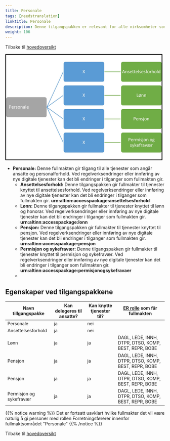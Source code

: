 ```yaml
---
title: Personale
tags: [needstranslation]
linktitle: Personale
description: Denne tilgangspakken er relevant for alle virksomheter som har ansatte
weight: 106
---
```


Tilbake til [hovedoversikt](/authorization/what-do-you-get/accessgroups/type-accessgroups/versjon-3/#oversikt-over-tilgangspakker)

![Personale](per.jpg "Personale")

- **Personale:** Denne fullmakten gir tilgang til alle tjenester som angår ansatte og personalforhold. Ved regelverksendringer eller innføring av nye digitale tjenester kan det bli endringer i tilganger som fullmakten gir. 
	- **Ansettelsesforhold:** Denne tilgangspakken gir fullmakter til tjenester knyttet til ansettelsesforhold. Ved regelverksendringer eller innføring av nye digitale tjenester kan det bli endringer i tilganger som fullmakten gir.    **urn:altinn:accesspackage:ansettelsesforhold**
	- **Lønn:** Denne tilgangspakken gir fullmakter til tjenester knyttet til lønn og honorar. Ved regelverksendringer eller innføring av nye digitale tjenester kan det bli endringer i tilganger som fullmakten gir.    **urn:altinn:accesspackage:lonn**
	- **Pensjon:** Denne tilgangspakken gir fullmakter til tjenester knyttet til pensjon. Ved regelverksendringer eller innføring av nye digitale tjenester kan det bli endringer i tilganger som fullmakten gir.    **urn:altinn:accesspackage:pensjon**
	- **Permisjon og sykefravær:** Denne tilgangspakken gir fullmakter til tjenester knyttet til permisjon og sykefravær. Ved regelverksendringer eller innføring av nye digitale tjenester kan det bli endringer i tilganger som fullmakten gir.   **urn:altinn:accesspackage:permisjonogsykefravaer**
	- 
## Egenskaper ved tilgangspakkene
|Navn tillgangspakke|Kan delegeres til ansatte?|Kan knytte tjenester til?|[ER rolle](/authorization/what-do-you-get/accessgroups/register_er/#rolletyper-fra-enhetsregisteret) som får fullmakten|
|---|---|---|---|
|Personale| ja|nei||
|Ansettelsesforhold|ja|nei||
|Lønn|ja|ja|DAGL, LEDE, INNH, DTPR, DTSO, KOMP, BEST, REPR, BOBE|
|Pensjon|ja|ja|DAGL, LEDE, INNH, DTPR, DTSO, KOMP, BEST, REPR, BOBE|
|Pensjon|ja|ja|DAGL, LEDE, INNH, DTPR, DTSO, KOMP, BEST, REPR, BOBE|
|Permisjon og sykefravær|ja|ja|DAGL, LEDE, INNH, DTPR, DTSO, KOMP, BEST, REPR, BOBE|

{{% notice warning %}} Det er fortsatt uavklart hvilke fullmakter det vil være natulig å gi personer med rollen Forretningsførerer innenfor fullmaktsområdet "Personale" {{% /notice %}}


Tilbake til [hovedoversikt](/authorization/what-do-you-get/accessgroups/type-accessgroups/versjon-3/#oversikt-over-tilgangspakker)
